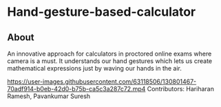 # Hand-gesture-based-calculator

## About
An innovative approach for calculators in proctored online exams where camera is a must.
It understands our hand gestures which lets us create mathematical expressions just by waving our hands in the air.



https://user-images.githubusercontent.com/63118506/130801467-70adf914-b0eb-42d0-b75b-ca5c3a287c72.mp4
Contributors: Hariharan Ramesh, Pavankumar Suresh
